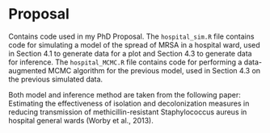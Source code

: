 # Proposal

Contains code used in my PhD Proposal. The `hospital_sim.R` file contains code for simulating a model of the spread of MRSA in a hospital ward, used in Section 4.1 to generate data for a plot and Section 4.3 to generate data for inference. The `hospital_MCMC.R` file contains code for performing a data-augmented MCMC algorithm for the previous model, used in Section 4.3 on the previous simulated data.

Both model and inference method are taken from the following paper: Estimating the effectiveness of isolation and decolonization measures in reducing transmission of methicillin-resistant Staphylococcus aureus in hospital general wards (Worby et al., 2013).
